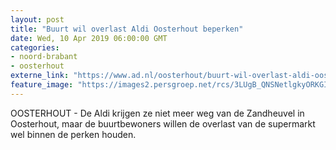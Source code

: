 ```yaml
---
layout: post
title: "Buurt wil overlast Aldi Oosterhout beperken"
date: Wed, 10 Apr 2019 06:00:00 GMT
categories: 
- noord-brabant 
- oosterhout 
externe_link: "https://www.ad.nl/oosterhout/buurt-wil-overlast-aldi-oosterhout-beperken~a1778bb6/"
feature_image: "https://images2.persgroep.net/rcs/3LUgB_QNSNetlgkyORKGINv_h2w/diocontent/144231371/_fitwidth/400/?appId=21791a8992982cd8da851550a453bd7f&quality=0.7"
---
```


OOSTERHOUT - De Aldi krijgen ze niet meer weg van de Zandheuvel in Oosterhout, maar de buurtbewoners willen de overlast van de supermarkt wel binnen de perken houden.
